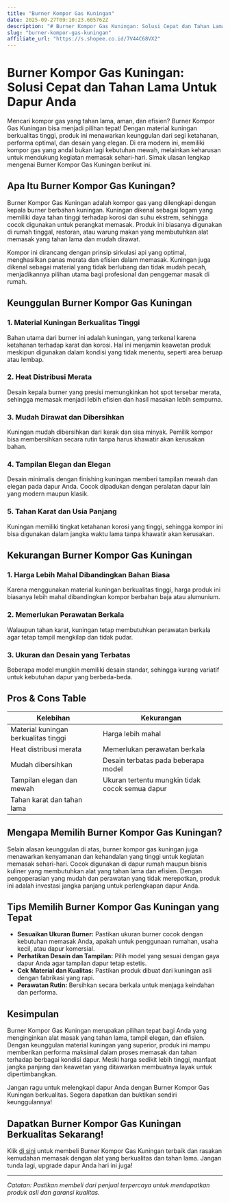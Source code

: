 ```yaml
---
title: "Burner Kompor Gas Kuningan"
date: 2025-09-27T09:10:23.605762Z
description: "# Burner Kompor Gas Kuningan: Solusi Cepat dan Tahan Lama Untuk Dapur Anda..."
slug: "burner-kompor-gas-kuningan"
affiliate_url: "https://s.shopee.co.id/7V44C68VX2"
---
```

# Burner Kompor Gas Kuningan: Solusi Cepat dan Tahan Lama Untuk Dapur Anda

Mencari kompor gas yang tahan lama, aman, dan efisien? Burner Kompor Gas Kuningan bisa menjadi pilihan tepat! Dengan material kuningan berkualitas tinggi, produk ini menawarkan keunggulan dari segi ketahanan, performa optimal, dan desain yang elegan. Di era modern ini, memiliki kompor gas yang andal bukan lagi kebutuhan mewah, melainkan keharusan untuk mendukung kegiatan memasak sehari-hari. Simak ulasan lengkap mengenai Burner Kompor Gas Kuningan berikut ini.

## Apa Itu Burner Kompor Gas Kuningan?

Burner Kompor Gas Kuningan adalah kompor gas yang dilengkapi dengan kepala burner berbahan kuningan. Kuningan dikenal sebagai logam yang memiliki daya tahan tinggi terhadap korosi dan suhu ekstrem, sehingga cocok digunakan untuk perangkat memasak. Produk ini biasanya digunakan di rumah tinggal, restoran, atau warung makan yang membutuhkan alat memasak yang tahan lama dan mudah dirawat.

Kompor ini dirancang dengan prinsip sirkulasi api yang optimal, menghasilkan panas merata dan efisien dalam memasak. Kuningan juga dikenal sebagai material yang tidak berlubang dan tidak mudah pecah, menjadikannya pilihan utama bagi profesional dan penggemar masak di rumah.

## Keunggulan Burner Kompor Gas Kuningan

### 1. Material Kuningan Berkualitas Tinggi

Bahan utama dari burner ini adalah kuningan, yang terkenal karena ketahanan terhadap karat dan korosi. Hal ini menjamin keawetan produk meskipun digunakan dalam kondisi yang tidak menentu, seperti area beruap atau lembap.

### 2. Heat Distribusi Merata

Desain kepala burner yang presisi memungkinkan hot spot tersebar merata, sehingga memasak menjadi lebih efisien dan hasil masakan lebih sempurna.

### 3. Mudah Dirawat dan Dibersihkan

Kuningan mudah dibersihkan dari kerak dan sisa minyak. Pemilik kompor bisa membersihkan secara rutin tanpa harus khawatir akan kerusakan bahan.

### 4. Tampilan Elegan dan Elegan

Desain minimalis dengan finishing kuningan memberi tampilan mewah dan elegan pada dapur Anda. Cocok dipadukan dengan peralatan dapur lain yang modern maupun klasik.

### 5. Tahan Karat dan Usia Panjang

Kuningan memiliki tingkat ketahanan korosi yang tinggi, sehingga kompor ini bisa digunakan dalam jangka waktu lama tanpa khawatir akan kerusakan.

## Kekurangan Burner Kompor Gas Kuningan

### 1. Harga Lebih Mahal Dibandingkan Bahan Biasa

Karena menggunakan material kuningan berkualitas tinggi, harga produk ini biasanya lebih mahal dibandingkan kompor berbahan baja atau alumunium.

### 2. Memerlukan Perawatan Berkala

Walaupun tahan karat, kuningan tetap membutuhkan perawatan berkala agar tetap tampil mengkilap dan tidak pudar.

### 3. Ukuran dan Desain yang Terbatas

Beberapa model mungkin memiliki desain standar, sehingga kurang variatif untuk kebutuhan dapur yang berbeda-beda.

## Pros & Cons Table

| Kelebihan                            | Kekurangan                                     |
|--------------------------------------|------------------------------------------------|
| Material kuningan berkualitas tinggi | Harga lebih mahal                             |
| Heat distribusi merata             | Memerlukan perawatan berkala                |
| Mudah dibersihkan                   | Desain terbatas pada beberapa model         |
| Tampilan elegan dan mewah          | Ukuran tertentu mungkin tidak cocok semua dapur |
| Tahan karat dan tahan lama         |                                                |

## Mengapa Memilih Burner Kompor Gas Kuningan?

Selain alasan keunggulan di atas, burner kompor gas kuningan juga menawarkan kenyamanan dan kehandalan yang tinggi untuk kegiatan memasak sehari-hari. Cocok digunakan di dapur rumah maupun bisnis kuliner yang membutuhkan alat yang tahan lama dan efisien. Dengan pengoperasian yang mudah dan perawatan yang tidak merepotkan, produk ini adalah investasi jangka panjang untuk perlengkapan dapur Anda.

## Tips Memilih Burner Kompor Gas Kuningan yang Tepat

- **Sesuaikan Ukuran Burner:** Pastikan ukuran burner cocok dengan kebutuhan memasak Anda, apakah untuk penggunaan rumahan, usaha kecil, atau dapur komersial.
- **Perhatikan Desain dan Tampilan:** Pilih model yang sesuai dengan gaya dapur Anda agar tampilan dapur tetap estetis.
- **Cek Material dan Kualitas:** Pastikan produk dibuat dari kuningan asli dengan fabrikasi yang rapi.
- **Perawatan Rutin:** Bersihkan secara berkala untuk menjaga keindahan dan performa.

## Kesimpulan

Burner Kompor Gas Kuningan merupakan pilihan tepat bagi Anda yang menginginkan alat masak yang tahan lama, tampil elegan, dan efisien. Dengan keunggulan material kuningan yang superior, produk ini mampu memberikan performa maksimal dalam proses memasak dan tahan terhadap berbagai kondisi dapur. Meski harga sedikit lebih tinggi, manfaat jangka panjang dan keawetan yang ditawarkan membuatnya layak untuk dipertimbangkan.

Jangan ragu untuk melengkapi dapur Anda dengan Burner Kompor Gas Kuningan berkualitas. Segera dapatkan dan buktikan sendiri keunggulannya!

## Dapatkan Burner Kompor Gas Kuningan Berkualitas Sekarang!

Klik [di sini](https://s.shopee.co.id/7V44C68VX2) untuk membeli Burner Kompor Gas Kuningan terbaik dan rasakan kemudahan memasak dengan alat yang berkualitas dan tahan lama. Jangan tunda lagi, upgrade dapur Anda hari ini juga!

---

*Catatan: Pastikan membeli dari penjual terpercaya untuk mendapatkan produk asli dan garansi kualitas.*